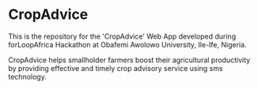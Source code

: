 # CropAdvice
This is the repository for the 'CropAdvice' Web App developed during forLoopAfrica Hackathon at Obafemi Awolowo University, Ile-Ife, Nigeria.

CropAdvice helps smallholder farmers boost their agricultural productivity by providing effective and timely crop advisory service using sms technology. 
